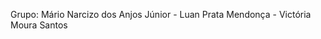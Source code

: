 Grupo: Mário Narcizo dos Anjos Júnior - 
       Luan Prata Mendonça - 
       Victória Moura Santos
